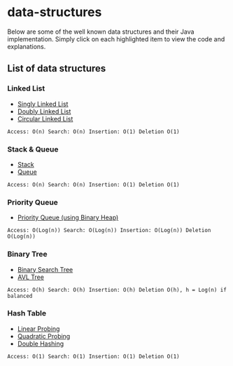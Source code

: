 # data-structures

Below are some of the well known data structures and their Java implementation. Simply click on each highlighted item to view the code and explanations. 

## List of data structures

### Linked List
* [Singly Linked List](http://google.com)
* [Doubly Linked List](http://google.com)
* [Circular Linked List](http://google.com)
```
Access: O(n) Search: O(n) Insertion: O(1) Deletion O(1)
```

### Stack & Queue
* [Stack](http://google.com)
* [Queue](http://google.com)
```
Access: O(n) Search: O(n) Insertion: O(1) Deletion O(1)
```

### Priority Queue
* [Priority Queue (using Binary Heap)](http://google.com)
```
Access: O(Log(n)) Search: O(Log(n)) Insertion: O(Log(n)) Deletion O(Log(n))
```

### Binary Tree
* [Binary Search Tree](http://google.com)
* [AVL Tree](http://google.com)
```
Access: O(h) Search: O(h) Insertion: O(h) Deletion O(h), h = Log(n) if balanced
```

### Hash Table
* [Linear Probing](http://google.com)
* [Quadratic Probing](http://google.com)
* [Double Hashing](http://google.com)
```
Access: O(1) Search: O(1) Insertion: O(1) Deletion O(1)
```
